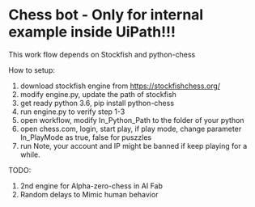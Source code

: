 # Chess bot - Only for internal example inside UiPath!!!

This work flow depends on Stockfish and python-chess 

How to setup:
1. download stockfish engine from https://stockfishchess.org/
2. modify engine.py, update the path of stockfish
3. get ready python 3.6, pip install python-chess
4. run engine.py to verify step 1-3
5. open workflow, modify In_Python_Path to the folder of your python
6. open chess.com, login, start play, if play mode, change parameter In_PlayMode as true, false for puszzles
7. run
Note, your account and IP might be banned if keep playing for a while.

TODO:
1. 2nd engine for Alpha-zero-chess in AI Fab
2. Random delays to Mimic human behavior  
